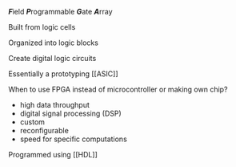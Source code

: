 ***F***ield ***P***rogrammable ***G***ate ***A***rray

Built from logic cells

Organized into logic blocks

Create digital logic circuits

Essentially a prototyping [[ASIC]]

When to use FPGA instead of microcontroller or making own chip?

- high data throughput
- digital signal processing (DSP)
- custom
- reconfigurable
- speed for specific computations

Programmed using [[HDL]]